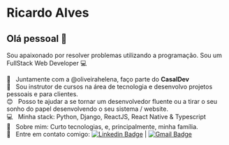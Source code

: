 # Ricardo Alves

## Olá pessoal 👋
Sou apaixonado por resolver problemas utilizando a programação.
Sou um FullStack Web Developer :computer:

 :couple:  &nbsp; Juntamente com a @oliveirahelena, faço parte do **CasalDev**
 <br/> :purple_heart: &nbsp; Sou instrutor de cursos na área de tecnologia e desenvolvo projetos pessoais e para clientes.
 <br/> :blush: &nbsp; Posso te ajudar a se tornar um desenvolvedor fluente ou a tirar o seu sonho do papel desenvolvendo o seu sistema / website.
 <br/> :computer: &nbsp; Minha stack: Python, Django, ReactJS, React Native & Typescript
 <br/> 💬  &nbsp; Sobre mim: Curto tecnologias, e, principalmente, minha família.
 <br/> :email: &nbsp; Entre em contato comigo: [![Linkedin Badge](https://img.shields.io/badge/-JulioFelipe-blue?style=flat-square&logo=Linkedin&logoColor=white&link=https://www.linkedin.com/in/juliofelipe/)](https://www.linkedin.com/in/juliofelipe/) 
| 
[![Gmail Badge](https://img.shields.io/badge/-julio.felipe@casaldev.com.br-c14438?style=flat-square&logo=Gmail&logoColor=white&link=mailto:julio.felipe@casaldev.com.br)](julio.felipe@casaldev.com.br)
